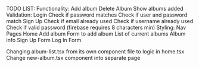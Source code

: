 TODO LIST:
  Functionality:
    Add album
    Delete Album
    Show albums added
  Validation:
    Login
      Check if password matches
      Check if user and password match
    Sign Up
      Check if email already used
      Check if username already used
      Check if valid password (firebase requires 8 characters min)
  Styling:
    Nav
    Pages
      Home
        Add album
          Form to add album
        List of current albums
          Album info
      Sign Up
        Form
      Log In
        Form

Changing album-list.tsx from its own component file to logic in home.tsx
Change new-album.tsx component into separate page